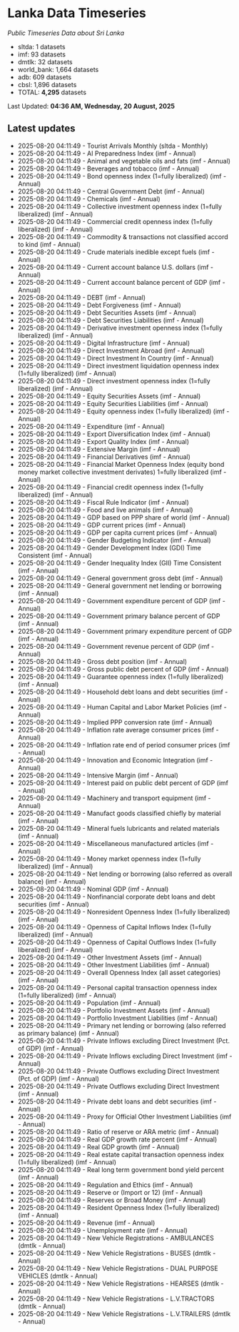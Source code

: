# Lanka Data Timeseries
*Public Timeseries Data about Sri Lanka*

* sltda: 1 datasets
* imf: 93 datasets
* dmtlk: 32 datasets
* world_bank: 1,664 datasets
* adb: 609 datasets
* cbsl: 1,896 datasets
* TOTAL: **4,295** datasets

Last Updated: **04:36 AM, Wednesday, 20 August, 2025**

## Latest updates

* 2025-08-20 04:11:49 - Tourist Arrivals Monthly (sltda - Monthly)
* 2025-08-20 04:11:49 - AI Preparedness Index (imf - Annual)
* 2025-08-20 04:11:49 - Animal and vegetable oils and fats (imf - Annual)
* 2025-08-20 04:11:49 - Beverages and tobacco (imf - Annual)
* 2025-08-20 04:11:49 - Bond openness index (1=fully liberalized) (imf - Annual)
* 2025-08-20 04:11:49 - Central Government Debt (imf - Annual)
* 2025-08-20 04:11:49 - Chemicals (imf - Annual)
* 2025-08-20 04:11:49 - Collective investment openness index (1=fully liberalized) (imf - Annual)
* 2025-08-20 04:11:49 - Commercial credit openness index (1=fully liberalized) (imf - Annual)
* 2025-08-20 04:11:49 - Commodity & transactions not classified accord to kind (imf - Annual)
* 2025-08-20 04:11:49 - Crude materials inedible except fuels (imf - Annual)
* 2025-08-20 04:11:49 - Current account balance U.S. dollars (imf - Annual)
* 2025-08-20 04:11:49 - Current account balance percent of GDP (imf - Annual)
* 2025-08-20 04:11:49 - DEBT (imf - Annual)
* 2025-08-20 04:11:49 - Debt Forgiveness (imf - Annual)
* 2025-08-20 04:11:49 - Debt Securities Assets (imf - Annual)
* 2025-08-20 04:11:49 - Debt Securities Liabilities (imf - Annual)
* 2025-08-20 04:11:49 - Derivative investment openness index (1=fully liberalized) (imf - Annual)
* 2025-08-20 04:11:49 - Digital Infrastructure (imf - Annual)
* 2025-08-20 04:11:49 - Direct Investment Abroad (imf - Annual)
* 2025-08-20 04:11:49 - Direct Investment In Country (imf - Annual)
* 2025-08-20 04:11:49 - Direct investment liquidation openness index (1=fully liberalized) (imf - Annual)
* 2025-08-20 04:11:49 - Direct investment openness index (1=fully liberalized) (imf - Annual)
* 2025-08-20 04:11:49 - Equity Securities Assets (imf - Annual)
* 2025-08-20 04:11:49 - Equity Securities Liabilities (imf - Annual)
* 2025-08-20 04:11:49 - Equity openness index (1=fully liberalized) (imf - Annual)
* 2025-08-20 04:11:49 - Expenditure (imf - Annual)
* 2025-08-20 04:11:49 - Export Diversification Index (imf - Annual)
* 2025-08-20 04:11:49 - Export Quality Index (imf - Annual)
* 2025-08-20 04:11:49 - Extensive Margin (imf - Annual)
* 2025-08-20 04:11:49 - Financial Derivatives (imf - Annual)
* 2025-08-20 04:11:49 - Financial Market Openness Index (equity bond money market collective investment derivates) 1=fully liberalized (imf - Annual)
* 2025-08-20 04:11:49 - Financial credit openness index (1=fully liberalized) (imf - Annual)
* 2025-08-20 04:11:49 - Fiscal Rule Indicator (imf - Annual)
* 2025-08-20 04:11:49 - Food and live animals (imf - Annual)
* 2025-08-20 04:11:49 - GDP based on PPP share of world (imf - Annual)
* 2025-08-20 04:11:49 - GDP current prices (imf - Annual)
* 2025-08-20 04:11:49 - GDP per capita current prices (imf - Annual)
* 2025-08-20 04:11:49 - Gender Budgeting Indicator (imf - Annual)
* 2025-08-20 04:11:49 - Gender Development Index (GDI) Time Consistent (imf - Annual)
* 2025-08-20 04:11:49 - Gender Inequality Index (GII) Time Consistent (imf - Annual)
* 2025-08-20 04:11:49 - General government gross debt (imf - Annual)
* 2025-08-20 04:11:49 - General government net lending or borrowing (imf - Annual)
* 2025-08-20 04:11:49 - Government expenditure percent of GDP (imf - Annual)
* 2025-08-20 04:11:49 - Government primary balance percent of GDP (imf - Annual)
* 2025-08-20 04:11:49 - Government primary expenditure percent of GDP (imf - Annual)
* 2025-08-20 04:11:49 - Government revenue percent of GDP (imf - Annual)
* 2025-08-20 04:11:49 - Gross debt position (imf - Annual)
* 2025-08-20 04:11:49 - Gross public debt percent of GDP (imf - Annual)
* 2025-08-20 04:11:49 - Guarantee openness index (1=fully liberalized) (imf - Annual)
* 2025-08-20 04:11:49 - Household debt loans and debt securities (imf - Annual)
* 2025-08-20 04:11:49 - Human Capital and Labor Market Policies (imf - Annual)
* 2025-08-20 04:11:49 - Implied PPP conversion rate (imf - Annual)
* 2025-08-20 04:11:49 - Inflation rate average consumer prices (imf - Annual)
* 2025-08-20 04:11:49 - Inflation rate end of period consumer prices (imf - Annual)
* 2025-08-20 04:11:49 - Innovation and Economic Integration (imf - Annual)
* 2025-08-20 04:11:49 - Intensive Margin (imf - Annual)
* 2025-08-20 04:11:49 - Interest paid on public debt percent of GDP (imf - Annual)
* 2025-08-20 04:11:49 - Machinery and transport equipment (imf - Annual)
* 2025-08-20 04:11:49 - Manufact goods classified chiefly by material (imf - Annual)
* 2025-08-20 04:11:49 - Mineral fuels lubricants and related materials (imf - Annual)
* 2025-08-20 04:11:49 - Miscellaneous manufactured articles (imf - Annual)
* 2025-08-20 04:11:49 - Money market openness index (1=fully liberalized) (imf - Annual)
* 2025-08-20 04:11:49 - Net lending or borrowing (also referred as overall balance) (imf - Annual)
* 2025-08-20 04:11:49 - Nominal GDP (imf - Annual)
* 2025-08-20 04:11:49 - Nonfinancial corporate debt loans and debt securities (imf - Annual)
* 2025-08-20 04:11:49 - Nonresident Openness Index (1=fully liberalized) (imf - Annual)
* 2025-08-20 04:11:49 - Openness of Capital Inflows Index (1=fully liberalized) (imf - Annual)
* 2025-08-20 04:11:49 - Openness of Capital Outflows Index (1=fully liberalized) (imf - Annual)
* 2025-08-20 04:11:49 - Other Investment Assets (imf - Annual)
* 2025-08-20 04:11:49 - Other Investment Liabilities (imf - Annual)
* 2025-08-20 04:11:49 - Overall Openness Index (all asset categories) (imf - Annual)
* 2025-08-20 04:11:49 - Personal capital transaction openness index (1=fully liberalized) (imf - Annual)
* 2025-08-20 04:11:49 - Population (imf - Annual)
* 2025-08-20 04:11:49 - Portfolio Investment Assets (imf - Annual)
* 2025-08-20 04:11:49 - Portfolio Investment Liabilities (imf - Annual)
* 2025-08-20 04:11:49 - Primary net lending or borrowing (also referred as primary balance) (imf - Annual)
* 2025-08-20 04:11:49 - Private Inflows excluding Direct Investment (Pct. of GDP) (imf - Annual)
* 2025-08-20 04:11:49 - Private Inflows excluding Direct Investment (imf - Annual)
* 2025-08-20 04:11:49 - Private Outflows excluding Direct Investment (Pct. of GDP) (imf - Annual)
* 2025-08-20 04:11:49 - Private Outflows excluding Direct Investment (imf - Annual)
* 2025-08-20 04:11:49 - Private debt loans and debt securities (imf - Annual)
* 2025-08-20 04:11:49 - Proxy for Official Other Investment Liabilities (imf - Annual)
* 2025-08-20 04:11:49 - Ratio of reserve or ARA metric (imf - Annual)
* 2025-08-20 04:11:49 - Real GDP growth rate percent (imf - Annual)
* 2025-08-20 04:11:49 - Real GDP growth (imf - Annual)
* 2025-08-20 04:11:49 - Real estate capital transaction openness index (1=fully liberalized) (imf - Annual)
* 2025-08-20 04:11:49 - Real long term government bond yield percent (imf - Annual)
* 2025-08-20 04:11:49 - Regulation and Ethics (imf - Annual)
* 2025-08-20 04:11:49 - Reserve or (Import or 12) (imf - Annual)
* 2025-08-20 04:11:49 - Reserves or Broad Money (imf - Annual)
* 2025-08-20 04:11:49 - Resident Openness Index (1=fully liberalized) (imf - Annual)
* 2025-08-20 04:11:49 - Revenue (imf - Annual)
* 2025-08-20 04:11:49 - Unemployment rate (imf - Annual)
* 2025-08-20 04:11:49 - New Vehicle Registrations - AMBULANCES (dmtlk - Annual)
* 2025-08-20 04:11:49 - New Vehicle Registrations - BUSES (dmtlk - Annual)
* 2025-08-20 04:11:49 - New Vehicle Registrations - DUAL PURPOSE VEHICLES (dmtlk - Annual)
* 2025-08-20 04:11:49 - New Vehicle Registrations - HEARSES (dmtlk - Annual)
* 2025-08-20 04:11:49 - New Vehicle Registrations - L.V.TRACTORS (dmtlk - Annual)
* 2025-08-20 04:11:49 - New Vehicle Registrations - L.V.TRAILERS (dmtlk - Annual)